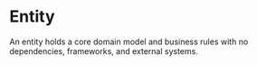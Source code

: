 # Entity

An entity holds a core domain model and business rules with no dependencies, frameworks, and external systems.